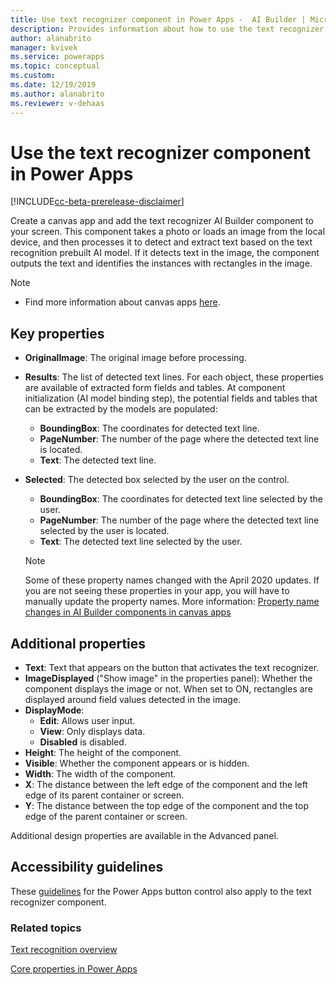 ```yaml
---
title: Use text recognizer component in Power Apps -  AI Builder | Microsoft Docs
description: Provides information about how to use the text recognizer component in Power Apps
author: alanabrito
manager: kvivek
ms.service: powerapps
ms.topic: conceptual
ms.custom: 
ms.date: 12/19/2019
ms.author: alanabrito
ms.reviewer: v-dehaas
---
```


# Use the text recognizer component in Power Apps

[!INCLUDE[cc-beta-prerelease-disclaimer](./includes/cc-beta-prerelease-disclaimer.md)]

Create a canvas app and add the text recognizer AI Builder component to your screen. This component takes a photo or loads an image from the local device, and then processes it to detect and extract text based on the text recognition prebuilt AI model. If it detects text in the image, the component outputs the text and identifies the instances with rectangles in the image.

 > [!NOTE]
 >
 > - Find more information about canvas apps [here](/powerapps/maker/canvas-apps/getting-started).

## Key properties

 - **OriginalImage**: The original image before processing. 
 - **Results**: The list of detected text lines. For each object, these properties are available of extracted form fields and tables. At component initialization (AI model binding step), the potential fields and tables that can be extracted by the models are populated:
     - **BoundingBox**: The coordinates for detected text line.
     - **PageNumber**: The number of the page where the detected text line is located.
     - **Text**: The detected text line.
 - **Selected**: The detected box selected by the user on the control.
     - **BoundingBox**: The coordinates for detected text line selected by the user.
     - **PageNumber**: The number of the page where the detected text line selected by the user is located.
     - **Text**: The detected text line selected by the user.

    > [!NOTE]
    > Some of these property names changed with the April 2020 updates. If you are not seeing these properties in your app, you will have to manually update the property names. More information: [Property name changes in AI Builder components in canvas apps](use-in-powerapps-overview.md#property-name-changes-in-ai-builder-components-in-canvas-apps)
 
## Additional properties

 - **Text**: Text that appears on the button that activates the text recognizer.
 - **ImageDisplayed** ("Show image" in the properties panel): Whether the component displays the image or not. When set to ON, rectangles are displayed around field values detected in the image.
 - **DisplayMode**:
     - **Edit**: Allows user input.
     - **View**: Only displays data.
     - **Disabled** is disabled.
 - **Height**: The height of the component.
 - **Visible**: Whether the component appears or is hidden.
 - **Width**: The width of the component.
 - **X**: The distance between the left edge of the component and the left edge of its parent container or screen.
 - **Y**: The distance between the top edge of the component and the top edge of the parent container or screen.

Additional design properties are available in the Advanced panel.

## Accessibility guidelines
These [guidelines](/powerapps/maker/canvas-apps/controls/control-button) for the Power Apps button control also apply to the text recognizer component.

### Related topics

[Text recognition overview](prebuilt-text-recognition.md)

[Core properties in Power Apps](/powerapps/maker/canvas-apps/controls/properties-core)
